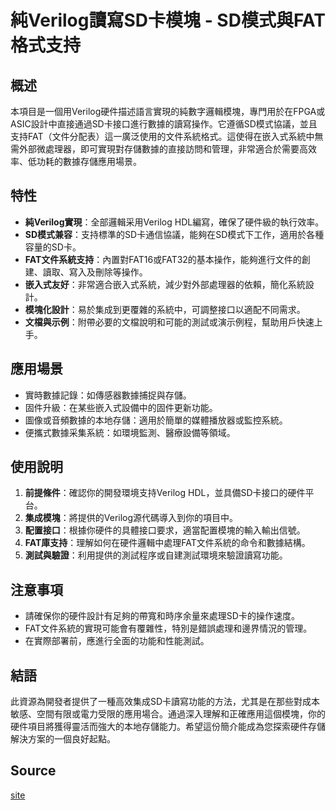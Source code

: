 # 純Verilog讀寫SD卡模塊 - SD模式與FAT格式支持

## 概述

本項目是一個用Verilog硬件描述語言實現的純數字邏輯模塊，專門用於在FPGA或ASIC設計中直接通過SD卡接口進行數據的讀寫操作。它遵循SD模式協議，並且支持FAT（文件分配表）這一廣泛使用的文件系統格式。這使得在嵌入式系統中無需外部微處理器，即可實現對存儲數據的直接訪問和管理，非常適合於需要高效率、低功耗的數據存儲應用場景。

## 特性

- **純Verilog實現**：全部邏輯采用Verilog HDL編寫，確保了硬件級的執行效率。
- **SD模式兼容**：支持標準的SD卡通信協議，能夠在SD模式下工作，適用於各種容量的SD卡。
- **FAT文件系統支持**：內置對FAT16或FAT32的基本操作，能夠進行文件的創建、讀取、寫入及刪除等操作。
- **嵌入式友好**：非常適合嵌入式系統，減少對外部處理器的依賴，簡化系統設計。
- **模塊化設計**：易於集成到更覆雜的系統中，可調整接口以適配不同需求。
- **文檔與示例**：附帶必要的文檔說明和可能的測試或演示例程，幫助用戶快速上手。

## 應用場景

- 實時數據記錄：如傳感器數據捕捉與存儲。
- 固件升級：在某些嵌入式設備中的固件更新功能。
- 圖像或音頻數據的本地存儲：適用於簡單的媒體播放器或監控系統。
- 便攜式數據采集系統：如環境監測、醫療設備等領域。

## 使用說明

1. **前提條件**：確認你的開發環境支持Verilog HDL，並具備SD卡接口的硬件平台。
2. **集成模塊**：將提供的Verilog源代碼導入到你的項目中。
3. **配置接口**：根據你硬件的具體接口要求，適當配置模塊的輸入輸出信號。
4. **FAT庫支持**：理解如何在硬件邏輯中處理FAT文件系統的命令和數據結構。
5. **測試與驗證**：利用提供的測試程序或自建測試環境來驗證讀寫功能。

## 注意事項

- 請確保你的硬件設計有足夠的帶寬和時序余量來處理SD卡的操作速度。
- FAT文件系統的實現可能會有覆雜性，特別是錯誤處理和邊界情況的管理。
- 在實際部署前，應進行全面的功能和性能測試。

## 結語

此資源為開發者提供了一種高效集成SD卡讀寫功能的方法，尤其是在那些對成本敏感、空間有限或電力受限的應用場合。通過深入理解和正確應用這個模塊，你的硬件項目將獲得靈活而強大的本地存儲能力。希望這份簡介能成為您探索硬件存儲解決方案的一個良好起點。

## Source
[site](https://gitcode.com/open-source-toolkit/ee6c2.git)